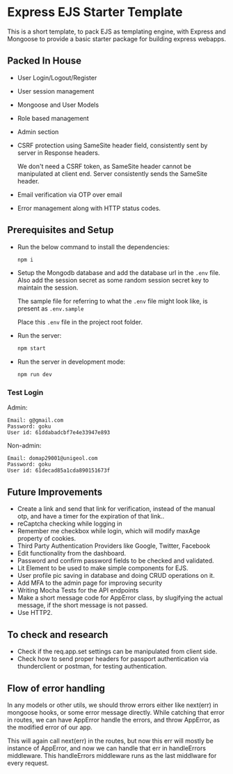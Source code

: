# Express EJS Starter Template

This is a short template, to pack EJS as templating engine, with Express and Mongoose to provide a basic starter package for building express webapps.

## Packed In House

* User Login/Logout/Register
* User session management
* Mongoose and User Models
* Role based management
* Admin section
* CSRF protection using SameSite header field, consistently sent by server in Response headers.

    We don't need a CSRF token, as SameSite header cannot be manipulated at client end. Server consistently sends the SameSite header.

* Email verification via OTP over email
* Error management along with HTTP status codes.

## Prerequisites and Setup

* Run the below command to install the dependencies:

    ```bash
    npm i
    ```

* Setup the Mongodb database and add the database url in the `.env` file. Also add the session secret as some random session secret key to maintain the session. 

    The sample file for referring to what the `.env` file might look like, is present as `.env.sample` 
    
    Place this `.env` file in the project root folder.

* Run the server:

    ```bash
    npm start
    ```

* Run the server in development mode:

    ```bash
    npm run dev
    ```

### Test Login

Admin:
```
Email: g@gmail.com
Password: goku
User id: 61ddabadcbf7e4e33947e893
```

Non-admin:
```
Email: domap29001@unigeol.com
Password: goku
User id: 61decad85a1cda890151673f
```

## Future Improvements

* Create a link and send that link for verification, instead of the manual otp, and have a timer for the expiration of that link..
* reCaptcha checking while logging in
* Remember me checkbox while login, which will modify maxAge property of cookies.
* Third Party Authentication Providers like Google, Twitter, Facebook
* Edit functionality from the dashboard.
* Password and confirm password fields to be checked and validated.
* Lit Element to be used to make simple components for EJS.
* User profile pic saving in database and doing CRUD operations on it.
* Add MFA to the admin page for improving security
* Writing Mocha Tests for the API endpoints
* Make a short message code for AppError class, by slugifying the actual message, if the short message is not passed.
* Use HTTP2.

## To check and research

* Check if the req.app.set settings can be manipulated from client side.
* Check how to send proper headers for passport authentication via thunderclient or postman, for testing authentication. 

## Flow of error handling

In any models or other utils, we should throw errors either like next(err) in mongoose hooks, or some error message directly. While catching that error in routes, we can have AppError handle the errors, and throw AppError, as the modified error of our app.

This will again call next(err) in the routes, but now this err will mostly be instance of AppError, and now we can handle that err in handleErrors middleware. This handleErrors middleware runs as the last middlware for every request.
